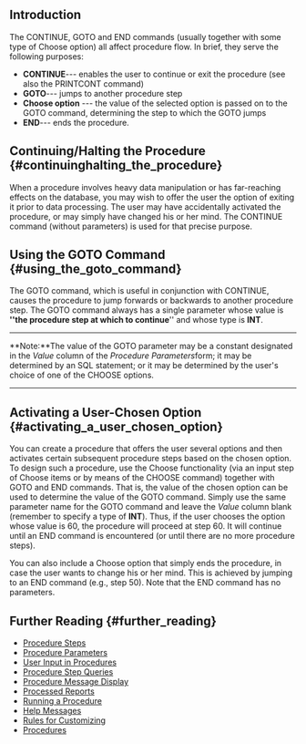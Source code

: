 ## Introduction

The CONTINUE, GOTO and END commands (usually together with some type of
Choose option) all affect procedure flow. In brief, they serve the
following purposes:

-   **CONTINUE**--- enables the user to continue or exit the procedure
    (see also the PRINTCONT command)
-   **GOTO**--- jumps to another procedure step
-   **Choose option** --- the value of the selected option is passed on
    to the GOTO command, determining the step to which the GOTO jumps
-   **END**--- ends the procedure.

## Continuing/Halting the Procedure {#continuinghalting_the_procedure}

When a procedure involves heavy data manipulation or has far-reaching
effects on the database, you may wish to offer the user the option of
exiting it prior to data processing. The user may have accidentally
activated the procedure, or may simply have changed his or her mind. The
CONTINUE command (without parameters) is used for that precise purpose.

## Using the GOTO Command {#using_the_goto_command}

The GOTO command, which is useful in conjunction with CONTINUE, causes
the procedure to jump forwards or backwards to another procedure step.
The GOTO command always has a single parameter whose value is **\'\'the
procedure step at which to continue**\'\' and whose type is **INT**.

------------------------------------------------------------------------

**Note:**The value of the GOTO parameter may be a constant designated in
the *Value* column of the *Procedure Parameters*form; it may be
determined by an SQL statement; or it may be determined by the user's
choice of one of the CHOOSE options.

------------------------------------------------------------------------

## Activating a User-Chosen Option {#activating_a_user_chosen_option}

You can create a procedure that offers the user several options and then
activates certain subsequent procedure steps based on the chosen option.
To design such a procedure, use the Choose functionality (via an input
step of Choose items or by means of the CHOOSE command) together with
GOTO and END commands. That is, the value of the chosen option can be
used to determine the value of the GOTO command. Simply use the same
parameter name for the GOTO command and leave the *Value* column blank
(remember to specify a type of **INT**). Thus, if the user chooses the
option whose value is 60, the procedure will proceed at step 60. It will
continue until an END command is encountered (or until there are no more
procedure steps).

You can also include a Choose option that simply ends the procedure, in
case the user wants to change his or her mind. This is achieved by
jumping to an END command (e.g., step 50). Note that the END command has
no parameters.

## Further Reading {#further_reading}

-   [Procedure Steps](Procedure_Steps "wikilink")
-   [Procedure Parameters](Procedure_Parameters "wikilink")
-   [User Input in Procedures](User_Input_in_Procedures "wikilink")
-   [Procedure Step Queries](Procedure_Step_Queries "wikilink")
-   [Procedure Message Display](Procedure_Message_Display "wikilink")
-   [Processed Reports](Processed_Reports "wikilink")
-   [Running a Procedure](Running_a_Procedure "wikilink")
-   [Help Messages](Help_Messages "wikilink")
-   [Rules for Customizing](Rules_for_Customizing "wikilink")
-   [Procedures](Procedures "wikilink")
